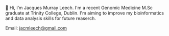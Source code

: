 👋 Hi, I’m Jacques Murray Leech. I'm a recent Genomic Medicine M.Sc graduate at Trinity College, Dublin. I'm aiming to improve my bioinformatics and data analysis skills for future reaserch.

Email: jacmleech@gmail.com


